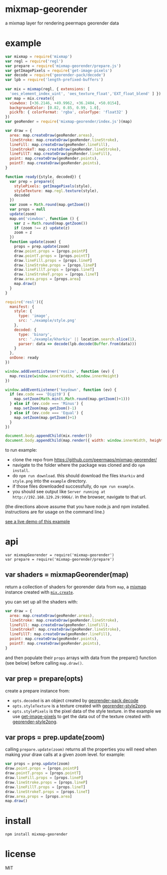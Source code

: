 # mixmap-georender

a mixmap layer for rendering peermaps georender data

# example

```js
var mixmap = require('mixmap')
var regl = require('regl')
var prepare = require('mixmap-georender/prepare.js')
var getImagePixels = require('get-image-pixels')
var decode = require('georender-pack/decode')
var lpb = require('length-prefixed-buffers')
 
var mix = mixmap(regl, { extensions: [
  'oes_element_index_uint', 'oes_texture_float','EXT_float_blend' ] })
var map = mix.create({ 
  viewbox: [+36.2146, +49.9962, +36.2404, +50.0154],
  backgroundColor: [0.82, 0.85, 0.99, 1.0],
  pickfb: { colorFormat: 'rgba', colorType: 'float32' }
})
var geoRender = require('mixmap-georender/index.js')(map)

var draw = {
  area: map.createDraw(geoRender.areas),
  lineStroke: map.createDraw(geoRender.lineStroke),
  lineFill: map.createDraw(geoRender.lineFill),
  lineStrokeT: map.createDraw(geoRender.lineStroke),
  lineFillT: map.createDraw(geoRender.lineFill),
  point: map.createDraw(geoRender.points),
  pointT: map.createDraw(geoRender.points),
}

function ready({style, decoded}) {
  var prep = prepare({
    stylePixels: getImagePixels(style),
    styleTexture: map.regl.texture(style),
    decoded
  })
  var zoom = Math.round(map.getZoom())
  var props = null
  update(zoom)
  map.on('viewbox', function () {
    var z = Math.round(map.getZoom())
    if (zoom !== z) update(z)
    zoom = z
  })
  function update(zoom) {
    props = prep.update(zoom)
    draw.point.props = [props.pointP]
    draw.pointT.props = [props.pointT]
    draw.lineFill.props = [props.lineP]
    draw.lineStroke.props = [props.lineP]
    draw.lineFillT.props = [props.lineT]
    draw.lineStrokeT.props = [props.lineT]
    draw.area.props = [props.area]
    map.draw()
  }
}

require('resl')({
  manifest: {
    style: {
      type: 'image',
      src: './example/style.png'
    },
    decoded: {
      type: 'binary',
      src: './example/kharkiv' || location.search.slice(1),
      parser: data => decode(lpb.decode(Buffer.from(data)))
    }
  },
  onDone: ready
})

window.addEventListener('resize', function (ev) {
  map.resize(window.innerWidth, window.innerHeight)
})

window.addEventListener('keydown', function (ev) {
  if (ev.code === 'Digit0') {
    map.setZoom(Math.min(6,Math.round(map.getZoom()+1)))
  } else if (ev.code === 'Minus') {
    map.setZoom(map.getZoom()-1)
  } else if (ev.code === 'Equal') {
    map.setZoom(map.getZoom()+1)
  }
})

document.body.appendChild(mix.render())
document.body.appendChild(map.render({ width: window.innerWidth, height: window.innerHeight }))
```

to run example:
* clone the repo from https://github.com/peermaps/mixmap-georender/
* navigate to the folder where the package was cloned and do `npm install`.
* do `npm run download`. this should download the files `kharkiv` and `style.png` into the `example` directory.
* if those files downloaded successfully, do `npm run example`.
* you should see output like `Server running at http://192.168.129.29:9966/`. in the browser, navigate to that url.

(the directions above assume that you have node.js and npm installed. instructions are for usage on the command line.)

[see a live demo of this example](https://kitties.neocities.org/mixmap-georender/kharkivdemo.html)

# api

```
var mixmapGeorender = require('mixmap-georender')
var prepare = require('mixmap-georender/prepare')
```

## var shaders = mixmapGeorender(map)

return a collection of shaders for georender data from
`map`, a [mixmap](https://github.com/peermaps/mixmap) instance created with
[`mix.create`](https://github.com/peermaps/mixmap#var-map--mixcreateopts).

you can set up all the shaders with:

``` js
var draw = {
  area: map.createDraw(geoRender.areas),
  lineStroke: map.createDraw(geoRender.lineStroke),
  lineFill: map.createDraw(geoRender.lineFill),
  lineStrokeT: map.createDraw(geoRender.lineStroke),
  lineFillT: map.createDraw(geoRender.lineFill),
  point: map.createDraw(geoRender.points),
  pointT: map.createDraw(geoRender.points),
}
```

and then populate their `props` arrays with data from the prepare() function
(see below) before calling `map.draw()`.

## var prep = prepare(opts)

create a prepare instance from:

* `opts.decoded` is an object created by [georender-pack
decode](https://github.com/peermaps/georender-pack/#decode)
* `opts.styleTexture` is a texture created with 
[georender-style2png](https://www.npmjs.com/package/georender-style2png).
* `opts.stylePixels` is the pixel data of the style texture. in the example we use
[get-image-pixels](https://www.npmjs.com/package/get-image-pixels) to get the
data out of the texture created with [georender-style2png](https://www.npmjs.com/package/georender-style2png).

## var props = prep.update(zoom)

calling `prepare.update(zoom)` returns all the properties you will
need when making your draw calls at a given zoom level. for example:

``` js
var props = prep.update(zoom)
draw.point.props = [props.pointP]
draw.pointT.props = [props.pointT]
draw.lineFill.props = [props.lineP]
draw.lineStroke.props = [props.lineP]
draw.lineFillT.props = [props.lineT]
draw.lineStrokeT.props = [props.lineT]
draw.area.props = [props.area]
map.draw()
```


# install

`npm install mixmap-georender`

# license

MIT
